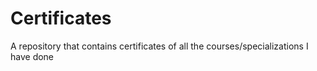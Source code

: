 # Certificates
A repository that contains certificates of all the courses/specializations I have done
